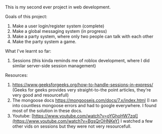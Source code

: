 This is my second ever project in web development. 

Goals of this project:
1) Make a user login/register system (complete)
2) Make a global messaging system (in progress)
3) Make a party system, where only two people can talk with each other
4) Make the party system a game.

What I've learnt so far:
1) Sessions (this kinda reminds me of roblox development, where I did similar server-side session management)

Resources:
1) https://www.geeksforgeeks.org/how-to-handle-sessions-in-express/ (Geeks for geeks provides very straight-to-the point articles, they're very good and resourcefull)
2) The mongoose docs https://mongoosejs.com/docs/7.x/index.html (I ran into countless mongoose errors and had to google everywhere. I found most of the solution in these docs.
3) Youtube: [https://www.youtube.com/watch?v=oYGhoHW7zqI](https://www.youtube.com/watch?v=BgsQrOHNKeY) I watched a few other vids on sessions but they were not very resourcefull.

